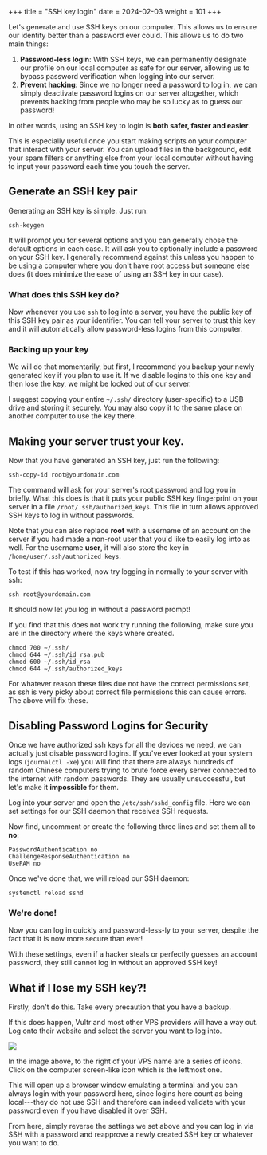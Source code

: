 +++
title = "SSH key login"
date = 2024-02-03
weight = 101
+++

Let's generate and use SSH keys on our computer. This allows us to
ensure our identity better than a password ever could. This allows us to
do two main things:

1.  **Password-less login**: With SSH keys, we can permanently designate
    our profile on our local computer as safe for our server, allowing
    us to bypass password verification when logging into our server.
2.  **Prevent hacking**: Since we no longer need a password to log in,
    we can simply deactivate password logins on our server altogether,
    which prevents hacking from people who may be so lucky as to guess
    our password!

In other words, using an SSH key to login is **both safer, faster and
easier**.

This is especially useful once you start making scripts on your computer
that interact with your server. You can upload files in the background,
edit your spam filters or anything else from your local computer without
having to input your password each time you touch the server.

## Generate an SSH key pair

Generating an SSH key is simple. Just run:

```fish
ssh-keygen
```

It will prompt you for several options and you can generally chose the
default options in each case. It will ask you to optionally include a
password on your SSH key. I generally recommend against this unless you
happen to be using a computer where you don't have root access but
someone else does (it does minimize the ease of using an SSH key in our
case).

### What does this SSH key do?

Now whenever you use `ssh` to log into a server, you have the public key
of this SSH key pair as your identifier. You can tell your server to
trust this key and it will automatically allow password-less logins from
this computer.

### Backing up your key

We will do that momentarily, but first, I recommend you backup your
newly generated key if you plan to use it. If we disable logins to this
one key and then lose the key, we might be locked out of our server.

I suggest copying your entire `~/.ssh/` directory (user-specific) to a
USB drive and storing it securely. You may also copy it to the same
place on another computer to use the key there.

## Making your server trust your key.

Now that you have generated an SSH key, just run the following:

```fish
ssh-copy-id root@yourdomain.com
```

The command will ask for your server's root password and log you in
briefly. What this does is that it puts your public SSH key fingerprint
on your server in a file `/root/.ssh/authorized_keys`. This file in turn
allows approved SSH keys to log in without passwords.

Note that you can also replace **root** with a username of an account on
the server if you had made a non-root user that you'd like to easily
log into as well. For the username **user**, it will also store the key
in `/home/user/.ssh/authorized_keys`.

To test if this has worked, now try logging in normally to your server
with ssh:

```fish
ssh root@yourdomain.com
```

It should now let you log in without a password prompt!

If you find that this does not work try running the following, make sure
you are in the directory where the keys where created.

```fish
chmod 700 ~/.ssh/
chmod 644 ~/.ssh/id_rsa.pub
chmod 600 ~/.ssh/id_rsa
chmod 644 ~/.ssh/authorized_keys
```

For whatever reason these files due not have the correct permissions
set, as ssh is very picky about correct file permissions this can cause
errors. The above will fix these.

## Disabling Password Logins for Security

Once we have authorized ssh keys for all the devices we need, we can
actually just disable password logins. If you've ever looked at your
system logs (`journalctl -xe`) you will find that there are always
hundreds of random Chinese computers trying to brute force every server
connected to the internet with random passwords. They are usually
unsuccessful, but let's make it **impossible** for them.

Log into your server and open the `/etc/ssh/sshd_config` file. Here we
can set settings for our SSH daemon that receives SSH requests.

Now find, uncomment or create the following three lines and set them all
to **no**:

```fish
PasswordAuthentication no
ChallengeResponseAuthentication no
UsePAM no
```

Once we've done that, we will reload our SSH daemon:

```fish
systemctl reload sshd
```

### We're done!

Now you can log in quickly and password-less-ly to your server, despite
the fact that it is now more secure than ever!

With these settings, even if a hacker steals or perfectly guesses an
account password, they still cannot log in without an approved SSH key!

## What if I lose my SSH key?!

Firstly, don't do this. Take every precaution that you have a backup.

If this does happen, Vultr and most other VPS providers will have a way
out. Log onto their website and select the server you want to log into.

![](/landchad/maintenance/ssh.png)

In the image above, to the right of your VPS name are a series of icons.
Click on the computer screen-like icon which is the leftmost one.

This will open up a browser window emulating a terminal and you can
always login with your password here, since logins here count as being
local---they do not use SSH and therefore can indeed validate with
your password even if you have disabled it over SSH.

From here, simply reverse the settings we set above and you can log in
via SSH with a password and reapprove a newly created SSH key or
whatever you want to do.
